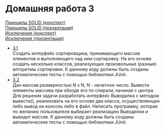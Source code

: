 Домашняя работа 3
=================
[Принципы SOLID (конспект)](https://drive.google.com/open?id=15-XAjkfYFa-5QBEyBCPUlciIffk_wJg4lU5abDMBoF8) <br/>
[Принципы SOLID (презентация)](https://drive.google.com/open?id=1HOTW_yuAAEg7RFS3UESDjnKLSEbs_MmN28wPrZ5BGwo) <br/>
[Исключения (конспект)](https://drive.google.com/open?id=15kSnhQWLJxdRyD7jO1Uq9BkyiGRXblodv4N1gX8qj6E) <br/>
[Исключения (презентация)](https://drive.google.com/open?id=1x8YKxl3kHC1GWjoyidf454vTXlhqr1hWJlQ03J0dmo8)

- [3.1](https://github.com/Victor-Y-Fadeev/SPbSU/tree/master/course1/sem2/hw3/task1) <br/>
Создать интерфейс сортировщика, принимающего массив элементов и выполняющего над ним сортировку. На его основе создать несколько классов, реализующих произвольные (разные) алгоритмы сортировки. К данному коду должны быть созданы автоматические тесты с помощью библиотеки JUnit.
- [3.2](https://github.com/Victor-Y-Fadeev/SPbSU/tree/master/course1/sem2/hw3/task2) <br/>
Дан массив размерностью N x N, N - нечетное число. Вывести элементы массива при обходе его по спирали, начиная с центра. Для решения задачи разработать интерфейс Выводилка с методом вывести(), реализовать на его основе два класса, осуществляющих либо вывод на консоль либо в файл. Написать программу, которая по желанию пользователя выбирает реализацию Выводилки и выводит массив. К данному коду должны быть созданы автоматические тесты с помощью библиотеки JUnit.
